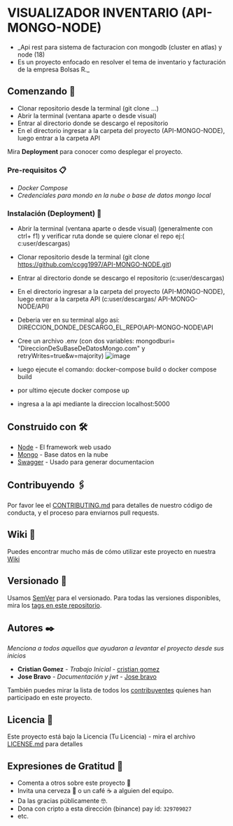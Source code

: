 # VISUALIZADOR INVENTARIO (API-MONGO-NODE)

* _Api rest para sistema de facturacion con mongodb (cluster en atlas) y node (18) 
*  Es un proyecto enfocado en resolver el tema de inventario y facturación de la empresa Bolsas R._

## Comenzando 🚀

   * Clonar repositorio desde la terminal (git clone ...) 
   * Abrir la terminal (ventana aparte o desde visual) 
   * Entrar al directorio donde se descargo el repositorio 
   * En el directorio ingresar a la carpeta del proyecto (API-MONGO-NODE), luego entrar a la carpeta API

Mira **Deployment** para conocer como desplegar el proyecto.


### Pre-requisitos 📋

* _Docker Compose_
* _Credenciales para mondo en la nube o base de datos mongo local_

### Instalación (Deployment) 🔧
 
  * Abrir la terminal (ventana aparte o desde visual) (generalmente con ctrl+ f1) y verificar ruta donde se quiere clonar el repo
    ej:( c:user/descargas)
  * Clonar repositorio desde la terminal (git clone https://github.com/ccgg1997/API-MONGO-NODE.git)
  * Entrar al directorio donde se descargo el repositorio (c:user/descargas)
  * En el directorio ingresar a la carpeta del proyecto (API-MONGO-NODE), luego entrar a la carpeta API (c:user/descargas/      API-MONGO-NODE/API)
  * Deberia ver en su terminal algo asi: DIRECCION_DONDE_DESCARGO_EL_REPO\API-MONGO-NODE\API
  * Cree un archivo .env (con dos variables: mongodburi= "DireccionDeSuBaseDeDatosMongo.com" y retryWrites=true&w=majority)
    ![image](https://github.com/ccgg1997/API-MONGO-NODE/assets/89625031/18e0971f-9b6d-43bd-ad96-c5531fc07ca3)

  * luego ejecute el comando: docker-compose build o docker compose build 
  * por ultimo ejecute docker compose up
  * ingresa a la api mediante la direccion localhost:5000


## Construido con 🛠️

* [Node](http://www.nodejs.org) - El framework web usado
* [Mongo](https://mongodb.com) - Base datos en la nube
* [Swagger](https://swagger.io) - Usado para generar documentacion

## Contribuyendo 🖇️

Por favor lee el [CONTRIBUTING.md](https://gist.github.com/villanuevand/xxxxxx) para detalles de nuestro código de conducta, y el proceso para enviarnos pull requests.

## Wiki 📖

Puedes encontrar mucho más de cómo utilizar este proyecto en nuestra [Wiki](https://github.com/tu/proyecto/wiki)

## Versionado 📌

Usamos [SemVer](http://semver.org/) para el versionado. Para todas las versiones disponibles, mira los [tags en este repositorio](https://github.com/tu/proyecto/tags).

## Autores ✒️

_Menciona a todos aquellos que ayudaron a levantar el proyecto desde sus inicios_

* **Cristian Gomez** - *Trabajo Inicial* - [cristian gomez](https://github.com/ccgg1997)
* **Jose Bravo** - *Documentación y jwt* - [Jose bravo](#fulanito-de-tal)

También puedes mirar la lista de todos los [contribuyentes](https://github.com/your/project/contributors) quíenes han participado en este proyecto. 

## Licencia 📄

Este proyecto está bajo la Licencia (Tu Licencia) - mira el archivo [LICENSE.md](LICENSE.md) para detalles

## Expresiones de Gratitud 🎁

* Comenta a otros sobre este proyecto 📢
* Invita una cerveza 🍺 o un café ☕ a alguien del equipo. 
* Da las gracias públicamente 🤓.
* Dona con cripto a esta dirección (binance) pay id: `329709027`
* etc.
